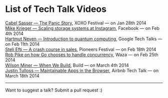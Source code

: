 List of Tech Talk Videos
==================

[Cabel Sasser — The Panic Story](http://youtu.be/8ZXWdR7RzV8), XOXO Festival — on Jan 28th 2014  
[Mike Krieger — Scaling storage systems at Instagram](http://www.youtube.com/watch?v=bLyv8zKa5DU&feature=c4-overview-vl&list=PLb0IAmt7-GS0HarXUJP6v4I5IPaCRkX3c), Facebook — on Feb 4th 2014  
[Hartmut Neven — Introduction to quantum computing](https://www.youtube.com/watch?v=I56UugZ_8DI), Google Tech Talks — on Feb 11th 2014  
[Steli Efti — A crash course in sales](https://www.youtube.com/watch?v=IfKMsdI9wJM), Pioneers Festival — on Feb 18th 2014  
[Rob Pike on how Go chooses to handle concurrency](http://blog.golang.org/concurrency-is-not-parallelism), Waza — on Feb 25th 2014  
[Wilson Miner — When We Build](http://vimeo.com/34017777), Build — on March 4th 2014  
[Justin Tulloss — Maintainable Apps in the Browser](http://youtu.be/TB-l2nF67iU), Airbnb Tech Talk — on March 18th 2014  

___
Want to suggest a talk? Submit a pull request :)
